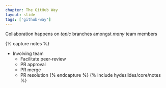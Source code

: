 ```yaml
---
chapter: The GitHub Way
layout: slide
tags: ['github-way']
---
```


Collaboration happens on _topic_ branches
amongst _many_ team members


{% capture notes %}
* Involving team
	* Facilitate peer-review
	* PR approval
	* PR merge
	* PR resolution
{% endcapture %}
{% include hydeslides/core/notes %}

	